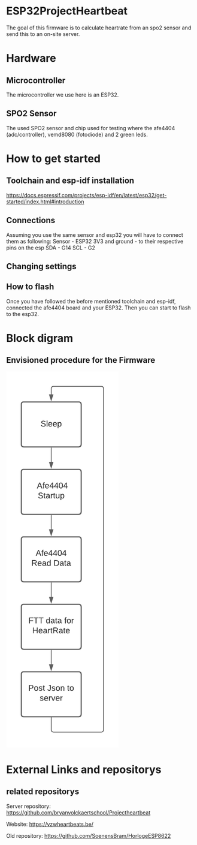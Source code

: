 # ESP32ProjectHeartbeat
The goal of this firmware is to calculate heartrate from an spo2 sensor and send this to an on-site server. 

# Hardware
## Microcontroller
The microcontroller we use here is an ESP32.
## SPO2 Sensor
The used SPO2 sensor and chip used for testing where the afe4404 (adc/controller), vemd8080 (fotodiode) and 2 green leds.

# How to get started
## Toolchain and esp-idf installation
https://docs.espressif.com/projects/esp-idf/en/latest/esp32/get-started/index.html#introduction

## Connections
Assuming you use the same sensor and esp32 you will have to connect them as following:
Sensor - ESP32
3V3 and ground - to their respective pins on the esp
SDA - G14
SCL - G2

## Changing settings


## How to flash
Once you have followed the before mentioned toolchain and esp-idf, connected the afe4404 board and your ESP32. Then you can start to flash to the esp32.


# Block digram
## Envisioned procedure for the Firmware
![Current envisioned loop](Images/scheme1.png)

# External Links and repositorys
## related repositorys
Server repository: https://github.com/bryanvolckaertschool/Projectheartbeat

Website: https://vzwheartbeats.be/

Old repository: https://github.com/SoenensBram/HorlogeESP8622
